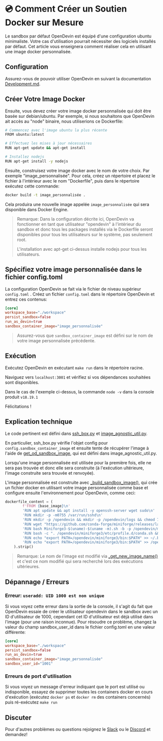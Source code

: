 # 💿 Comment Créer un Soutien Docker sur Mesure

Le sandbox par défaut OpenDevin est équipé d'une configuration ubuntu minimaliste. Votre cas d'utilisation pourrait nécessiter des logiciels installés par défaut. Cet article vous enseignera comment réaliser cela en utilisant une image docker personnalisée.

## Configuration

Assurez-vous de pouvoir utiliser OpenDevin en suivant la documentation [Development.md](https://github.com/OpenDevin/OpenDevin/blob/main/Development.md).

## Créer Votre Image Docker

Ensuite, vous devez créer votre image docker personnalisée qui doit être basée sur debian/ubuntu. Par exemple, si nous souhaitons que OpenDevin ait accès au "node" binaire, nous utiliserions ce Dockerfile:

```bash
# Commencez avec l'image ubuntu la plus récente
FROM ubuntu:latest

# Effectuez les mises à jour nécessaires
RUN apt-get update && apt-get install

# Installez nodejs
RUN apt-get install -y nodejs
```

Ensuite, construisez votre image docker avec le nom de votre choix. Par exemple "image_personnalisée". Pour cela, créez un répertoire et placez le fichier à l'intérieur avec le nom "Dockerfile", puis dans le répertoire exécutez cette commande:

```bash
docker build -t image_personnalisée .
```

Cela produira une nouvelle image appelée ```image_personnalisée``` qui sera disponible dans Docker Engine.

> Remarque: Dans la configuration décrite ici, OpenDevin va fonctionner en tant que utilisateur "opendevin" à l'intérieur du sandbox et donc tous les packages installés via le Dockerfile seront disponibles pour tous les utilisateurs sur le système, pas seulement root.
>
> L'installation avec apt-get ci-dessus installe nodejs pour tous les utilisateurs.

## Spécifiez votre image personnalisée dans le fichier config.toml

La configuration OpenDevin se fait via le fichier de niveau supérieur ```config.toml``` .
Créez un fichier ```config.toml``` dans le répertoire OpenDevin et entrez ces contenus:

```toml
[core]
workspace_base="./workspace"
persist_sandbox=false
run_as_devin=true
sandbox_container_image="image_personnalisée"
```

> Assurez-vous que ```sandbox_container_image``` est défini sur le nom de votre image personnalisée précédente.

## Exécution

Exécutez OpenDevin en exécutant ```make run``` dans le répertoire racine.

Naviguez vers ```localhost:3001``` et vérifiez si vos dépendances souhaitées sont disponibles.

Dans le cas de l'exemple ci-dessus, la commande ```node -v``` dans la console produit ```v18.19.1```

Félicitations !

## Explication technique

Le code pertinent est défini dans [ssh_box.py](https://github.com/OpenDevin/OpenDevin/blob/main/opendevin/runtime/docker/ssh_box.py) et [image_agnostic_util.py](https://github.com/OpenDevin/OpenDevin/blob/main/opendevin/runtime/docker/image_agnostic_util.py).

En particulier, ssh_box.py vérifie l'objet config pour ```config.sandbox_container_image``` et ensuite tente de récupérer l'image à l'aide de [get_od_sandbox_image](https://github.com/OpenDevin/OpenDevin/blob/main/opendevin/runtime/docker/image_agnostic_util.py#L72), qui est défini dans image_agnostic_util.py.

Lorsqu'une image personnalisée est utilisée pour la première fois, elle ne sera pas trouvée et donc elle sera construite (à l'exécution ultérieure, l'image construite sera trouvée et renvoyée).

L'image personnalisée est construite avec [_build_sandbox_image()](https://github.com/OpenDevin/OpenDevin/blob/main/opendevin/runtime/docker/image_agnostic_util.py#L29), qui crée un fichier docker en utilisant votre image personnalisée comme base et configure ensuite l'environnement pour OpenDevin, comme ceci:

```python
dockerfile_content = (
        f'FROM {base_image}\n'
        'RUN apt update && apt install -y openssh-server wget sudo\n'
        'RUN mkdir -p -m0755 /var/run/sshd\n'
        'RUN mkdir -p /opendevin && mkdir -p /opendevin/logs && chmod 777 /opendevin/logs\n'
        'RUN wget "https://github.com/conda-forge/miniforge/releases/latest/download/Miniforge3-$(uname)-$(uname -m).sh"\n'
        'RUN bash Miniforge3-$(uname)-$(uname -m).sh -b -p /opendevin/miniforge3\n'
        'RUN bash -c ". /opendevin/miniforge3/etc/profile.d/conda.sh && conda config --set changeps1 False && conda config --append channels conda-forge"\n'
        'RUN echo "export PATH=/opendevin/miniforge3/bin:$PATH" >> ~/.bashrc\n'
        'RUN echo "export PATH=/opendevin/miniforge3/bin:$PATH" >> /opendevin/bash.bashrc\n'
    ).strip()
```

> Remarque: Le nom de l'image est modifié via [_get_new_image_name()](https://github.com/OpenDevin/OpenDevin/blob/main/opendevin/runtime/docker/image_agnostic_util.py#L63) et c'est ce nom modifié qui sera recherché lors des exécutions ultérieures.

## Dépannage / Erreurs

### Erreur: ```useradd: UID 1000 est non unique```
Si vous voyez cette erreur dans la sortie de la console, il s'agit du fait que OpenDevin essaie de créer le utilisateur opendevin dans le sandbox avec un ID d'utilisateur de 1000, cependant cet ID d'utilisateur est déjà utilisé dans l'image (pour une raison inconnue). Pour résoudre ce problème, changez la valeur du champ sandbox_user_id dans le fichier config.toml en une valeur différente:

```toml
[core]
workspace_base="./workspace"
persist_sandbox=false
run_as_devin=true
sandbox_container_image="image_personnalisée"
sandbox_user_id="1001"
```

### Erreurs de port d'utilisation

Si vous voyez un message d'erreur indiquant que le port est utilisé ou indisponible, essayez de supprimer toutes les containers docker en cours d'exécution (exécutez `docker ps` et `docker rm` des containers concernés) puis ré-exécutez ```make run```

## Discuter

Pour d'autres problèmes ou questions rejoignez le [Slack](https://join.slack.com/t/opendevin/shared_invite/zt-2ngejmfw6-9gW4APWOC9XUp1n~SiQ6iw) ou le [Discord](https://discord.gg/ESHStjSjD4) et demandez!

